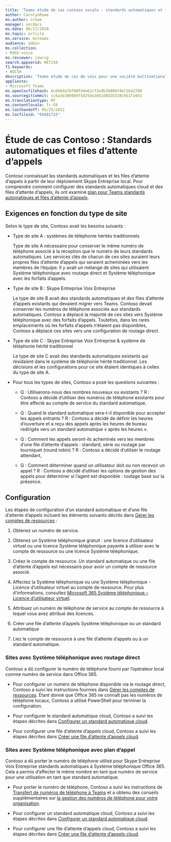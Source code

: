 ```yaml
---
title: 'Teams étude de cas contoso vocale : standards automatiques et files d’attente d’appels'
author: CarolynRowe
ms.author: crowe
manager: serdars
ms.date: 06/17/2020
ms.topic: article
ms.service: msteams
audience: admin
ms.collection:
- M365-voice
ms.reviewer: jowrig
search.appverid: MET150
f1.keywords:
- NOCSH
description: 'Teams étude de cas de voix pour une société multinationale : standards automatiques et files d’attente d’appels'
appliesto:
- Microsoft Teams
ms.openlocfilehash: 6c0b6da7bf00fd4e62cf3e9b3b08074bf1b42788
ms.sourcegitcommit: cc6a3b30696bf5d254a3662d8d2b328cbb1fa9d1
ms.translationtype: MT
ms.contentlocale: fr-FR
ms.lasthandoff: 05/25/2022
ms.locfileid: "65681715"
---
```

# <a name="contoso-case-study-auto-attendants-and-call-queues"></a>Étude de cas Contoso : Standards automatiques et files d’attente d’appels

Contoso connaissait les standards automatiques et les files d’attente d’appels à partir de leur déploiement Skype Entreprise local. Pour comprendre comment configurer des standards automatiques cloud et des files d’attente d’appels, ils ont examiné [plan pour Teams standards automatiques et files d’attente d’appels](plan-auto-attendant-call-queue.md).

## <a name="requirements-depending-on-site-type"></a>Exigences en fonction du type de site

Selon le type de site, Contoso avait les besoins suivants :

- Type de site A : systèmes de téléphonie hérités traditionnels 

  Type de site A nécessaire pour conserver le même numéro de téléphone associé à la réception que le numéro de leurs standards automatiques. Les services clés de chacun de ces sites auraient leurs propres files d’attente d’appels qui seraient acheminées vers les membres de l’équipe. Il y avait un mélange de sites qui utilisaient Système téléphonique avec routage direct et Système téléphonique avec les forfaits d’appels.  

- Type de site B : Skype Entreprise Voix Entreprise 

  Le type de site B avait des standards automatiques et des files d’attente d’appels existants qui devaient migrer vers Teams. Contoso devait conserver les numéros de téléphone associés aux standards automatiques. Contoso a déplacé la majorité de ces sites vers Système téléphonique avec des forfaits d’appels. Toutefois, dans les rares emplacements où les forfaits d’appels n’étaient pas disponibles, Contoso a déplacé ces sites vers une configuration de routage direct.  

- Type de site C : Skype Entreprise Voix Entreprise & système de téléphonie hérité traditionnel 

  Le type de site C avait des standards automatiques existants qui résidaient dans le système de téléphonie hérité traditionnel. Les décisions et les configurations pour ce site étaient identiques à celles du type de site A.   

- Pour tous les types de sites, Contoso a posé les questions suivantes :

  - Q : Utiliserons-nous des nombres nouveaux ou existants ? 
    R : Contoso a décidé d’utiliser des numéros de téléphone existants pour être affecté au compte de service du standard automatique. 

  - Q : Quand le standard automatique sera-t-il disponible pour accepter les appels entrants ? 
    R : Contoso a décidé de définir les heures d’ouverture et a reçu des appels après les heures de bureau redirigés vers un standard automatique « après les heures ».  

  - Q : Comment les appels seront-ils acheminés vers les membres d’une file d’attente d’appels : standard, série ou routage par tourniquet (round robin) ? 
    R : Contoso a décidé d’utiliser le routage attendant, 

  - Q : Comment déterminer quand un utilisateur doit ou non recevoir un appel ? 
    R : Contoso a décidé d’utiliser les options de gestion des appels pour déterminer si l’agent est disponible : routage basé sur la présence. 


## <a name="configuration"></a>Configuration

Les étapes de configuration d’un standard automatique et d’une file d’attente d’appels incluent les éléments suivants décrits dans [Gérer les comptes de ressources](manage-resource-accounts.md) : 

1. Obtenez un numéro de service. 

2. Obtenez un Système téléphonique gratuit : une licence d’utilisateur virtuel ou une licence Système téléphonique payante à utiliser avec le compte de ressource ou une licence Système téléphonique.

3. Créez le compte de ressource. Un standard automatique ou une file d’attente d’appels est nécessaire pour avoir un compte de ressource associé. 

4. Affectez la Système téléphonique ou une Système téléphonique - Licence d’utilisateur virtuel au compte de ressource. Pour plus d’informations, consultez [Microsoft 365 Système téléphonique – Licence d’utilisateur virtuel](./teams-add-on-licensing/virtual-user.md).

5. Attribuez un numéro de téléphone de service au compte de ressource à lequel vous avez attribué des licences. 

6. Créer une file d’attente d’appels Système téléphonique ou un standard automatique 

7. Liez le compte de ressource à une file d’attente d’appels ou à un standard automatique. 


### <a name="sites-with-phone-system-with-direct-routing"></a>Sites avec Système téléphonique avec routage direct 

Contoso a dû configurer le numéro de téléphone fourni par l’opérateur local comme numéro de service dans Office 365. 

- Pour configurer un numéro de téléphone disponible via le routage direct, Contoso a suivi les instructions fournies dans [Gérer les comptes de ressources](manage-resource-accounts.md). Étant donné que Office 365 ne connaît pas les numéros de téléphone locaux, Contoso a utilisé PowerShell pour terminer la configuration.   

- Pour configurer le standard automatique cloud, Contoso a suivi les étapes décrites dans [Configurer un standard automatique cloud](create-a-phone-system-auto-attendant.md). 

- Pour configurer une file d’attente d’appels cloud, Contoso a suivi les étapes décrites dans [Créer une file d’attente d’appels cloud](create-a-phone-system-call-queue.md).  


### <a name="sites-with-phone-system-with-calling-plan"></a>Sites avec Système téléphonique avec plan d’appel

Contoso a dû porter le numéro de téléphone utilisé pour Skype Entreprise Voix Entreprise standards automatiques à Système téléphonique Office 365. Cela a permis d’affecter le même nombre en tant que numéro de service pour une utilisation en tant que standard automatique. 

- Pour porter le numéro de téléphone, Contoso a suivi les instructions de [Transfert de numéros de téléphone à Teams](./phone-number-calling-plans/transfer-phone-numbers-to-teams.md) et a obtenu des conseils supplémentaires sur [la gestion des numéros de téléphone pour votre organisation](./manage-phone-numbers-for-your-organization/manage-phone-numbers-for-your-organization.md).

- Pour configurer un standard automatique cloud, Contoso a suivi les étapes décrites dans [Configurer un standard automatique cloud](create-a-phone-system-auto-attendant.md).

-  Pour configurer une file d’attente d’appels cloud, Contoso a suivi les étapes décrites dans [Créer une file d’attente d’appels cloud](create-a-phone-system-call-queue.md).  

